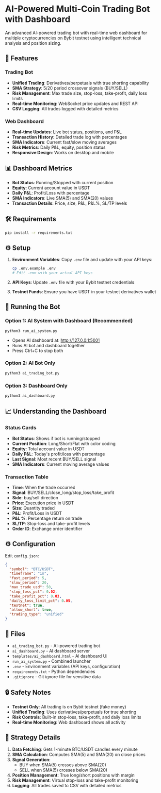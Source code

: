 # AI-Powered Multi-Coin Trading Bot with Dashboard

An advanced AI-powered trading bot with real-time web dashboard for multiple cryptocurrencies on Bybit testnet using intelligent technical analysis and position sizing.

## 🚀 Features

### Trading Bot
- **Unified Trading**: Derivatives/perpetuals with true shorting capability
- **SMA Strategy**: 5/20 period crossover signals (BUY/SELL)
- **Risk Management**: Max trade size, stop-loss, take-profit, daily loss limits
- **Real-time Monitoring**: WebSocket price updates and REST API
- **CSV Logging**: All trades logged with detailed metrics

### Web Dashboard
- **Real-time Updates**: Live bot status, positions, and P&L
- **Transaction History**: Detailed trade log with percentages
- **SMA Indicators**: Current fast/slow moving averages
- **Risk Metrics**: Daily P&L, equity, position status
- **Responsive Design**: Works on desktop and mobile

## 📊 Dashboard Metrics

- **Bot Status**: Running/Stopped with current position
- **Equity**: Current account value in USDT
- **Daily P&L**: Profit/Loss with percentage
- **SMA Indicators**: Live SMA(5) and SMA(20) values
- **Transaction Details**: Price, size, P&L, P&L%, SL/TP levels

## 🛠️ Requirements

```bash
pip install -r requirements.txt
```

## ⚙️ Setup

1. **Environment Variables**: Copy `.env` file and update with your API keys:
   ```bash
   cp .env.example .env
   # Edit .env with your actual API keys
   ```

2. **API Keys**: Update `.env` file with your Bybit testnet credentials
3. **Testnet Funds**: Ensure you have USDT in your testnet derivatives wallet

## 🚀 Running the Bot

### Option 1: AI System with Dashboard (Recommended)
```bash
python3 run_ai_system.py
```
- Opens AI dashboard at: http://127.0.0.1:5001
- Runs AI bot and dashboard together
- Press Ctrl+C to stop both

### Option 2: AI Bot Only
```bash
python3 ai_trading_bot.py
```

### Option 3: Dashboard Only
```bash
python3 ai_dashboard.py
```

## 📈 Understanding the Dashboard

### Status Cards
- **Bot Status**: Shows if bot is running/stopped
- **Current Position**: Long/Short/Flat with color coding
- **Equity**: Total account value in USDT
- **Daily P&L**: Today's profit/loss with percentage
- **Last Signal**: Most recent BUY/SELL signal
- **SMA Indicators**: Current moving average values

### Transaction Table
- **Time**: When the trade occurred
- **Signal**: BUY/SELL/close_long/stop_loss/take_profit
- **Side**: buy/sell direction
- **Price**: Execution price in USDT
- **Size**: Quantity traded
- **P&L**: Profit/Loss in USDT
- **P&L %**: Percentage return on trade
- **SL/TP**: Stop-loss and take-profit levels
- **Order ID**: Exchange order identifier

## ⚙️ Configuration

Edit `config.json`:
```json
{
  "symbol": "BTC/USDT",
  "timeframe": "1m",
  "fast_period": 5,
  "slow_period": 20,
  "max_trade_usd": 50,
  "stop_loss_pct": 0.02,
  "take_profit_pct": 0.03,
  "daily_loss_limit_pct": 0.05,
  "testnet": true,
  "allow_short": true,
  "trading_type": "unified"
}
```

## 📁 Files

- `ai_trading_bot.py` - AI-powered trading bot
- `ai_dashboard.py` - AI dashboard server
- `templates/ai_dashboard.html` - AI dashboard UI
- `run_ai_system.py` - Combined launcher
- `.env` - Environment variables (API keys, configuration)
- `requirements.txt` - Python dependencies
- `.gitignore` - Git ignore file for sensitive data

## 🔒 Safety Notes

- **Testnet Only**: All trading is on Bybit testnet (fake money)
- **Unified Trading**: Uses derivatives/perpetuals for true shorting
- **Risk Controls**: Built-in stop-loss, take-profit, and daily loss limits
- **Real-time Monitoring**: Web dashboard shows all activity

## 🎯 Strategy Details

1. **Data Fetching**: Gets 1-minute BTC/USDT candles every minute
2. **SMA Calculation**: Computes SMA(5) and SMA(20) on close prices
3. **Signal Generation**: 
   - BUY when SMA(5) crosses above SMA(20)
   - SELL when SMA(5) crosses below SMA(20)
4. **Position Management**: True long/short positions with margin
5. **Risk Management**: Virtual stop-loss and take-profit monitoring
6. **Logging**: All trades saved to CSV with detailed metrics
